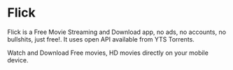 # Flick
Flick is a Free Movie Streaming and Download app, no ads, no accounts, no bullshits, just free!. It uses open API available from YTS Torrents.

Watch and Download Free movies, HD movies directly on your mobile device.
